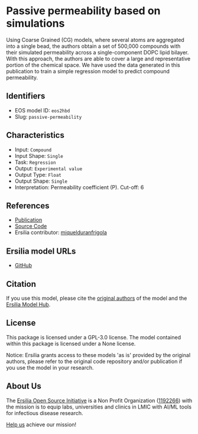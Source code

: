 # Passive permeability based on simulations

Using Coarse Grained (CG) models, where several atoms are aggregated into a single bead, the authors obtain a set of 500,000 compounds with their simulated permeability across a single-component DOPC lipid bilayer. With this approach, the authors are able to cover a large and representative portion of the chemical space. We have used the data generated in this publication to train a simple regression model to predict compound permeability.

## Identifiers

* EOS model ID: `eos2hbd`
* Slug: `passive-permeability`

## Characteristics

* Input: `Compound`
* Input Shape: `Single`
* Task: `Regression`
* Output: `Experimental value`
* Output Type: `Float`
* Output Shape: `Single`
* Interpretation: Permeability coefficient (P). Cut-off: 6

## References

* [Publication](https://pubs.acs.org/doi/full/10.1021/acscentsci.8b00718?ref=recommended)
* [Source Code](https://pubs.acs.org/doi/full/10.1021/acscentsci.8b00718?ref=recommended)
* Ersilia contributor: [miquelduranfrigola](https://github.com/miquelduranfrigola)

## Ersilia model URLs
* [GitHub](https://github.com/ersilia-os/eos2hbd)

## Citation

If you use this model, please cite the [original authors](https://pubs.acs.org/doi/full/10.1021/acscentsci.8b00718?ref=recommended) of the model and the [Ersilia Model Hub](https://github.com/ersilia-os/ersilia/blob/master/CITATION.cff).

## License

This package is licensed under a GPL-3.0 license. The model contained within this package is licensed under a None license.

Notice: Ersilia grants access to these models 'as is' provided by the original authors, please refer to the original code repository and/or publication if you use the model in your research.

## About Us

The [Ersilia Open Source Initiative](https://ersilia.io) is a Non Profit Organization ([1192266](https://register-of-charities.charitycommission.gov.uk/charity-search/-/charity-details/5170657/full-print)) with the mission is to equip labs, universities and clinics in LMIC with AI/ML tools for infectious disease research.

[Help us](https://www.ersilia.io/donate) achieve our mission!